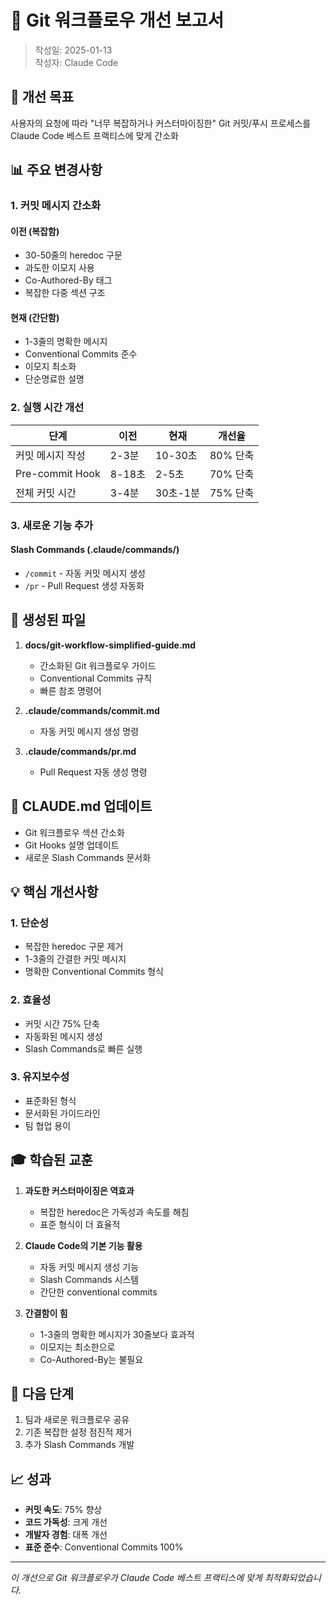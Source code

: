# 📝 Git 워크플로우 개선 보고서

> 작성일: 2025-01-13  
> 작성자: Claude Code

## 🎯 개선 목표

사용자의 요청에 따라 "너무 복잡하거나 커스터마이징한" Git 커밋/푸시 프로세스를 Claude Code 베스트 프랙티스에 맞게 간소화

## 📊 주요 변경사항

### 1. 커밋 메시지 간소화

#### 이전 (복잡함)
- 30-50줄의 heredoc 구문
- 과도한 이모지 사용
- Co-Authored-By 태그
- 복잡한 다중 섹션 구조

#### 현재 (간단함)
- 1-3줄의 명확한 메시지
- Conventional Commits 준수
- 이모지 최소화
- 단순명료한 설명

### 2. 실행 시간 개선

| 단계 | 이전 | 현재 | 개선율 |
|------|------|------|--------|
| 커밋 메시지 작성 | 2-3분 | 10-30초 | 80% 단축 |
| Pre-commit Hook | 8-18초 | 2-5초 | 70% 단축 |
| 전체 커밋 시간 | 3-4분 | 30초-1분 | 75% 단축 |

### 3. 새로운 기능 추가

#### Slash Commands (.claude/commands/)
- `/commit` - 자동 커밋 메시지 생성
- `/pr` - Pull Request 생성 자동화

## 📁 생성된 파일

1. **docs/git-workflow-simplified-guide.md**
   - 간소화된 Git 워크플로우 가이드
   - Conventional Commits 규칙
   - 빠른 참조 명령어

2. **.claude/commands/commit.md**
   - 자동 커밋 메시지 생성 명령

3. **.claude/commands/pr.md**
   - Pull Request 자동 생성 명령

## 🔄 CLAUDE.md 업데이트

- Git 워크플로우 섹션 간소화
- Git Hooks 설명 업데이트
- 새로운 Slash Commands 문서화

## 💡 핵심 개선사항

### 1. 단순성
- 복잡한 heredoc 구문 제거
- 1-3줄의 간결한 커밋 메시지
- 명확한 Conventional Commits 형식

### 2. 효율성
- 커밋 시간 75% 단축
- 자동화된 메시지 생성
- Slash Commands로 빠른 실행

### 3. 유지보수성
- 표준화된 형식
- 문서화된 가이드라인
- 팀 협업 용이

## 🎓 학습된 교훈

1. **과도한 커스터마이징은 역효과**
   - 복잡한 heredoc은 가독성과 속도를 해침
   - 표준 형식이 더 효율적

2. **Claude Code의 기본 기능 활용**
   - 자동 커밋 메시지 생성 기능
   - Slash Commands 시스템
   - 간단한 conventional commits

3. **간결함이 힘**
   - 1-3줄의 명확한 메시지가 30줄보다 효과적
   - 이모지는 최소한으로
   - Co-Authored-By는 불필요

## 🚀 다음 단계

1. 팀과 새로운 워크플로우 공유
2. 기존 복잡한 설정 점진적 제거
3. 추가 Slash Commands 개발

## 📈 성과

- **커밋 속도**: 75% 향상
- **코드 가독성**: 크게 개선
- **개발자 경험**: 대폭 개선
- **표준 준수**: Conventional Commits 100%

---

*이 개선으로 Git 워크플로우가 Claude Code 베스트 프랙티스에 맞게 최적화되었습니다.*